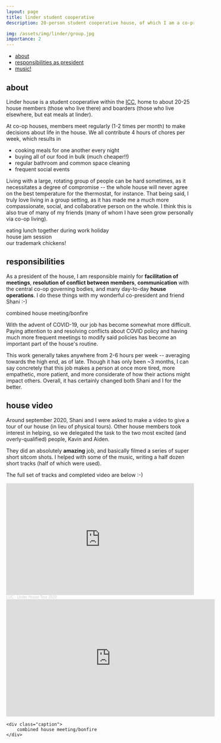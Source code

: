 ```yaml
---
layout: page
title: linder student cooperative
description: 20-person student cooperative house, of which I am a co-president. also some tour music!

img: /assets/img/linder/group.jpg
importance: 2
---
```


* [about](#about)
* [responsibilities as president](#responsibilities)
* [music!](#house-video)

## about

Linder house is a student cooperative within the [ICC](https://icc.coop/), home to about 20-25 house members (those who live there) and boarders (those who live elsewhere, but eat meals at linder).

At co-op houses, members meet regularly (1-2 times per month) to make decisions about life in the house. We all contribute 4 hours of chores per week, which results in 

* cooking meals for one another every night
* buying all of our food in bulk (much cheaper!!)
* regular bathroom and common space cleaning
* frequent social events

Living with a large, rotating group of people can be hard sometimes, as it necessitates a degree of compromise -- the whole house will never agree on the best temperature for the thermostat, for instance. That being said, I truly love living in a group setting, as it has made me a much more compassionate, social, and collaborative person on the whole. I think this is also true of many of my friends (many of whom I have seen grow personally via co-op living).

<!-- <div class="row gradient">
    <div class="col-md-6"><div class="well inheritback">
        <img class="img-fluid rounded z-depth-1" src="{{ '/assets/img/linder/wh.jpg' | relative_url }}" alt="" title="eating lunch together"/>
        <div class="caption">
            eating lunch together during work holiday
        </div>
    <br/><br/><br/><br/><br/></div></div>
    <div class="col-md-6">
        <div class="row">
            <div class="col-md-12"><div class="well inheritback">
                <img class="img-fluid rounded z-depth-1" src="{{ '/assets/img/linder/jam.jpg' | relative_url }}" alt="" title="jam session"/>
                <div class="caption">
                    house jam session
                </div>
            </div></div>
        </div>
      <div class="row">
        <div class="col-md-12">
          <div class="well inheritback">
            <img class="img-fluid rounded z-depth-1" src="{{ '/assets/img/linder/chicken2.jpg' | relative_url }}" alt="" title="chickens"/>
            <div class="caption">
                our trademark chickens!
            </div>
          </div>
        </div>
      </div>
    </div>
</div> -->

<div class="row justify-content-sm-center">
    <div class="col-sm-6 mt-3 mt-md-0">
        <img class="img-fluid rounded z-depth-1" src="{{ '/assets/img/linder/wh.jpg' | relative_url }}" alt="" title="eating lunch together"/>
        <div class="caption">
            eating lunch together during work holiday
        </div>
    </div>
    <div class="col-sm-5 mt-3 mt-md-0">
        <img class="img-fluid rounded z-depth-1" src="{{ '/assets/img/linder/jam.jpg' | relative_url }}" alt="" title="jam session"/>
        <div class="caption">
            house jam session
        </div>
        <img class="img-fluid rounded z-depth-1" src="{{ '/assets/img/linder/chicken2.jpg' | relative_url }}" alt="" title="chickens"/>
        <div class="caption">
            our trademark chickens!
        </div>
    </div>
</div>

## responsibilities

As a president of the house, I am responsible mainly for **facilitation of meetings**, **resolution of conflict between members**, **communication** with the central co-op governing bodies, and many day-to-day **house operations**. I do these things with my wonderful co-president and friend Shani :-)

<div class="col justify-content-sm-center">
    <img class="mx-auto rounded d-block z-depth-1 w-50" src="{{ '/assets/img/linder/meeting.jpg' | relative_url }}" alt="" title="meeting"/>
    <div class="caption">
        combined house meeting/bonfire
    </div>
</div>

With the advent of COVID-19, our job has become somewhat more difficult. Paying attention to and resolving conflicts about COVID policy and having much more frequent meetings to modify said policies has become an important part of the house's routine.

This work generally takes anywhere from 2-6 hours per week -- averaging towards the high end, as of late. Though it has only been ~3 months, I can say concretely that this job makes a person at once more tired, more empathetic, more patient, and more considerate of how their actions might impact others. Overall, it has certainly changed both Shani and I for the better.

## house video

Around september 2020, Shani and I were asked to make a video to give a tour of our house (in lieu of physical tours). Other house members took interest in helping, so we delegated the task to the two most excited (and overly-qualified) people, Kavin and Aiden. 

They did an absolutely **amazing** job, and basically filmed a series of super short sitcom shots. I helped with some of the music, writing a half dozen short tracks (half of which were used).

The full set of tracks and completed video are below :-)

<iframe width="100%" height="300" scrolling="no" frameborder="no" allow="autoplay" src="https://w.soundcloud.com/player/?url=https%3A//api.soundcloud.com/playlists/1161755746&color=%23ff5500&auto_play=false&hide_related=false&show_comments=true&show_user=true&show_reposts=false&show_teaser=true&visual=true"></iframe><div style="font-size: 10px; color: #cccccc;line-break: anywhere;word-break: normal;overflow: hidden;white-space: nowrap;text-overflow: ellipsis; font-family: Interstate,Lucida Grande,Lucida Sans Unicode,Lucida Sans,Garuda,Verdana,Tahoma,sans-serif;font-weight: 100;"><a href="https://soundcloud.com/luclepot" title="LUC" target="_blank" style="color: #cccccc; text-decoration: none;">LUC</a> · <a href="https://soundcloud.com/luclepot/sets/linder-house-tour-2020" title="Linder House Tour 2020" target="_blank" style="color: #cccccc; text-decoration: none;">Linder House Tour 2020</a></div>

<div class="col justify-content-sm-center"> 
    <iframe class="mx-auto rounded d-block z-depth-1" width="560" height="315" src="https://www.youtube.com/embed/uafM-Pxz7fI" frameborder="0" allow="accelerometer; autoplay; clipboard-write; encrypted-media; gyroscope; picture-in-picture" allowfullscreen></iframe>

    <div class="caption">
        combined house meeting/bonfire
    </div>
</div>


<!-- 
Every project has a beautiful feature showcase page.
It's easy to include images in a flexible 3-column grid format.
Make your photos 1/3, 2/3, or full width.

To give your project a background in the portfolio page, just add the img tag to the front matter like so:

    ---
    layout: page
    title: project
    description: a project with a background image
    img: /assets/img/12.jpg
    ---

<div class="row">
    <div class="col-sm mt-3 mt-md-0">
        <img class="img-fluid rounded z-depth-1" src="{{ '/assets/img/1.jpg' | relative_url }}" alt="" title="example image"/>
    </div>
    <div class="col-sm mt-3 mt-md-0">
        <img class="img-fluid rounded z-depth-1" src="{{ '/assets/img/3.jpg' | relative_url }}" alt="" title="example image"/>
    </div>
    <div class="col-sm mt-3 mt-md-0">
        <img class="img-fluid rounded z-depth-1" src="{{ '/assets/img/5.jpg' | relative_url }}" alt="" title="example image"/>
    </div>
</div>
<div class="caption">
    Caption photos easily. On the left, a road goes through a tunnel. Middle, leaves artistically fall in a hipster photoshoot. Right, in another hipster photoshoot, a lumberjack grasps a handful of pine needles.
</div>
<div class="row">
    <div class="col-sm mt-3 mt-md-0">
        <img class="img-fluid rounded z-depth-1" src="{{ '/assets/img/5.jpg' | relative_url }}" alt="" title="example image"/>
    </div>
</div>
<div class="caption">
    This image can also have a caption. It's like magic.
</div>

You can also put regular text between your rows of images.
Say you wanted to write a little bit about your project before you posted the rest of the images.
You describe how you toiled, sweated, *bled* for your project, and then... you reveal it's glory in the next row of images.


<div class="row justify-content-sm-center">
    <div class="col-sm-8 mt-3 mt-md-0">
        <img class="img-fluid rounded z-depth-1" src="{{ '/assets/img/6.jpg' | relative_url }}" alt="" title="example image"/>
    </div>
    <div class="col-sm-4 mt-3 mt-md-0">
        <img class="img-fluid rounded z-depth-1" src="{{ '/assets/img/11.jpg' | relative_url }}" alt="" title="example image"/>
    </div>
</div>
<div class="caption">
    You can also have artistically styled 2/3 + 1/3 images, like these.
</div>


The code is simple.
Just wrap your images with `<div class="col-sm">` and place them inside `<div class="row">` (read more about the <a href="https://getbootstrap.com/docs/4.4/layout/grid/" target="_blank">Bootstrap Grid</a> system).
To make images responsive, add `img-fluid` class to each; for rounded corners and shadows use `rounded` and `z-depth-1` classes.
Here's the code for the last row of images above:

```html
<div class="row justify-content-sm-center">
    <div class="col-sm-8 mt-3 mt-md-0">
        <img class="img-fluid rounded z-depth-1" src="{{ '/assets/img/6.jpg' | relative_url }}" alt="" title="example image"/>
    </div>
    <div class="col-sm-4 mt-3 mt-md-0">
        <img class="img-fluid rounded z-depth-1" src="{{ '/assets/img/11.jpg' | relative_url }}" alt="" title="example image"/>
    </div>
</div>
``` -->
